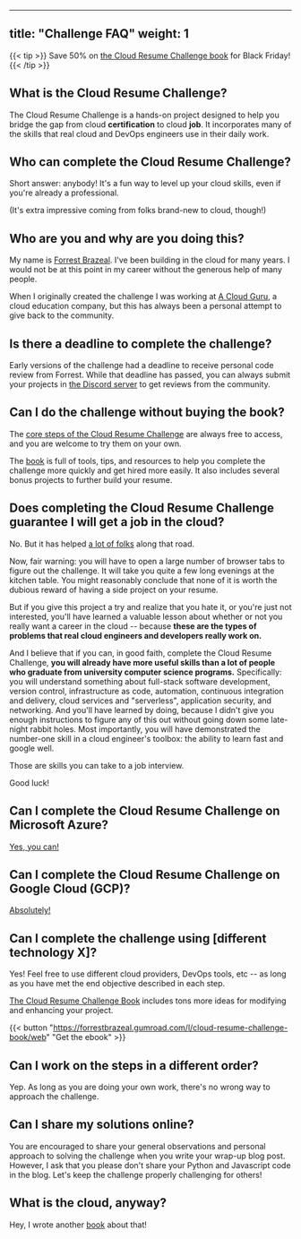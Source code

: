 
---
title: "Challenge FAQ"
weight: 1
---

{{< tip >}}
Save 50% on [the Cloud Resume Challenge book](https://forrestbrazeal.gumroad.com/l/cloud-resume-challenge-book/black-friday-2021) for Black Friday!
{{< /tip >}}

## What is the Cloud Resume Challenge?

The Cloud Resume Challenge is a hands-on project designed to help you bridge the gap from cloud **certification** to cloud **job**. It incorporates many of the skills that real cloud and DevOps engineers use in their daily work.

## Who can complete the Cloud Resume Challenge?

Short answer: anybody! It's a fun way to level up your cloud skills, even if you're already a professional.

(It's extra impressive coming from folks brand-new to cloud, though!)

## Who are you and why are you doing this?

My name is [Forrest Brazeal](https://forrestbrazeal.com). I've been building in the cloud for many years. I would not be at this point in my career without the generous help of many people.

When I originally created the challenge I was working at [A Cloud Guru](https://acloudguru.com), a cloud education company, but this has always been a personal attempt to give back to the community. 

## Is there a deadline to complete the challenge?
Early versions of the challenge had a deadline to receive personal code review from Forrest. While that deadline has passed, you can always submit your projects in [the Discord server](https://discord.gg/2PTwAth) to get reviews from the community.

## Can I do the challenge without buying the book?

The [core steps of the Cloud Resume Challenge](../the-challenge) are always free to access, and you are welcome to try them on your own.

The [book](https://cloudresumechallenge.dev/book) is full of tools, tips, and resources to help you complete the challenge more quickly and get hired more easily. It also includes several bonus projects to further build your resume.

## Does completing the Cloud Resume Challenge guarantee I will get a job in the cloud?

No. But it has helped [a lot of folks](https://cloudresumechallenge.dev/halloffame) along that road.

Now, fair warning: you will have to open a large number of browser tabs to figure out the challenge. It will take you quite a few long evenings at the kitchen table. You might reasonably conclude that none of it is worth the dubious reward of having a side project on your resume.

But if you give this project a try and realize that you hate it, or you're just not interested, you'll have learned a valuable lesson about whether or not you really want a career in the cloud -- because **these are the types of problems that real cloud engineers and developers really work on.**

And I believe that if you can, in good faith, complete the Cloud Resume Challenge, **you will already have more useful skills than a lot of people who graduate from university computer science programs.** Specifically: you will understand something about full-stack software development, version control, infrastructure as code, automation, continuous integration and delivery, cloud services and "serverless", application security, and networking. And you'll have learned by doing, because I didn't give you enough instructions to figure any of this out without going down some late-night rabbit holes. Most importantly, you will have demonstrated the number-one skill in a cloud engineer's toolbox: the ability to learn fast and google well.

Those are skills you can take to a job interview.

Good luck!

## Can I complete the Cloud Resume Challenge on Microsoft Azure?
[Yes, you can!](../the-challenge/azure)

## Can I complete the Cloud Resume Challenge on Google Cloud (GCP)?
[Absolutely!](../the-challenge/googlecloud)

## Can I complete the challenge using [different technology X]?

Yes! Feel free to use different cloud providers, DevOps tools, etc -- as long as you have met the end objective described in each step.

[The Cloud Resume Challenge Book](https://forrestbrazeal.gumroad.com/l/cloud-resume-challenge-book) includes tons more ideas for modifying and enhancing your project.

{{< button "https://forrestbrazeal.gumroad.com/l/cloud-resume-challenge-book/web" "Get the ebook" >}}

## Can I work on the steps in a different order?

Yep. As long as you are doing your own work, there's no wrong way to approach the challenge.

## Can I share my solutions online?

You are encouraged to share your general observations and personal approach to solving the challenge when you write your wrap-up blog post. However, I ask that you please don't share your Python and Javascript code in the blog. Let's keep the challenge properly challenging for others!

## What is the cloud, anyway?

Hey, I wrote another [book](https://www.amazon.com/Read-Aloud-Cloud-Innocents-Inside/dp/1119677629/) about that!
